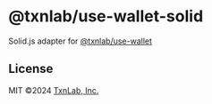 # @txnlab/use-wallet-solid

Solid.js adapter for [@txnlab/use-wallet](https://github.com/TxnLab/use-wallet/tree/v3/packages/use-wallet)

## License

MIT ©2024 [TxnLab, Inc.](https://txnlab.dev)
